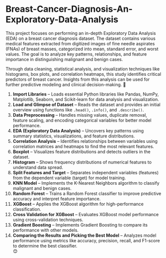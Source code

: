 # Breast-Cancer-Diagnosis-An-Exploratory-Data-Analysis

This project focuses on performing an in-depth Exploratory Data Analysis (EDA) on a breast cancer diagnosis dataset. The dataset contains various medical features extracted from digitized images of fine needle aspirates (FNAs) of breast masses, categorized into mean, standard error, and worst values. The goal is to analyze key patterns, relationships, and feature importance in distinguishing malignant and benign cases.

Through data cleaning, statistical analysis, and visualization techniques like histograms, box plots, and correlation heatmaps, this study identifies critical predictors of breast cancer. Insights from this analysis can be used for further predictive modeling and clinical decision-making. 🚀

1. **Import Libraries** – Loads essential Python libraries like Pandas, NumPy, Matplotlib, Seaborn, and Scikit-learn for data analysis and visualization.  
2. **Load and Glimpse of Dataset** – Reads the dataset and provides an initial overview using functions like `.head()`, `.info()`, and `.describe()`.  
3. **Data Preprocessing** – Handles missing values, duplicate removal, feature scaling, and encoding categorical variables for better model performance.  
4. **EDA (Exploratory Data Analysis)** – Uncovers key patterns using summary statistics, visualizations, and feature distributions.  
5. **Correlation Analysis** – Identifies relationships between variables using correlation matrices and heatmaps to find the most relevant features.  
6. **Boxplot** – Visualizes feature distributions and detects outliers in the dataset.  
7. **Histogram** – Shows frequency distributions of numerical features to understand data spread.  
8. **Split Features and Target** – Separates independent variables (features) from the dependent variable (target) for model training.  
9. **KNN Model** – Implements the K-Nearest Neighbors algorithm to classify malignant and benign cases.  
10. **Random Forest** – Trains a Random Forest classifier to improve predictive accuracy and interpret feature importance.  
11. **XGBoost** – Applies the XGBoost algorithm for high-performance classification.  
12. **Cross Validation for XGBoost** – Evaluates XGBoost model performance using cross-validation techniques.  
13. **Gradient Boosting** – Implements Gradient Boosting to compare its performance with other models.  
14. **Comparing the Results and Picking the Best Model** – Analyzes model performance using metrics like accuracy, precision, recall, and F1-score to determine the best classifier.  
 😊
